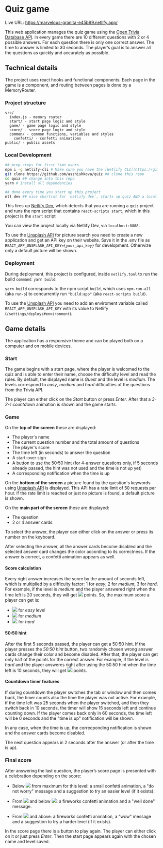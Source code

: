 # Quiz game

Live URL: https://marvelous-granita-e45b99.netlify.app/

This web application manages the quiz game using the [Open Trivia Database API](https://opentdb.com/). In every game there are 10 different questions with 2 or 4 possible answers. For each question there is only one correct answer. The time to answer is limited to 30 seconds. The player’s goal is to answer all the questions as quickly and accurately as possible.

## Technical details

The project uses react hooks and functional components. Each page in the game is a component, and routing between pages is done by a MemoryRouter.

### Project structure

```
src/
  index.js - memory router
  start/ - start page logic and style
  game/ - game page logic and style
  score/ - score page logic and style
  common/ - common functions, variables and styles
    confetti/ - confetti animations
public/ - public assets
```

### Local Development

```bash
## prep steps for first time users
npm i -g netlify-cli # Make sure you have the [Netlify CLI](https://github.com/netlify/cli) installed
git clone https://github.com/asshishkova/quiz ## clone this repo
cd quiz ## change into this repo
yarn # install all dependencies

## done every time you start up this project
ntl dev ## nice shortcut for `netlify dev`, starts up quiz AND a local Node.js server for your Netlify functions
```

This fires up [Netlify Dev](https://www.netlify.com/docs/cli/?utm_source=github&utm_medium=swyx-CRAL&utm_campaign=devex#netlify-dev-beta), which detects that you are running a `quiz` project and runs the npm script that contains `react-scripts start`, which in this project is the `start` script

You can view the project locally via Netlify Dev, via `localhost:8888`.

To use the [Unsplash API](unsplash.com/developers) for picture search you need to create a new application and get an API key on their website. Save it in the .env file as `REACT_APP_UNSPLASH_API_KEY={your_api_key}` for development. Otherwize only a default picture will be shown.

### Deployment

During deployment, this project is configured, inside `netlify.toml` to run the build `command`: `yarn build`.

`yarn build` corresponds to the npm script `build`, which uses `npm-run-all` (aka `run-p`) to concurrently run `"build:app"` (aka `react-scripts build`).

To use the [Unsplash API](unsplash.com/developers) you need to add an enviroment variable called `REACT_APP_UNSPLASH_API_KEY` with its value to Netlify (`/settings/deploys#environment`).

## Game details

The application has a responsive theme and can be played both on a computer and on mobile devices.

### Start

The game begins with a start page, where the player is welcomed to the quiz and is able to enter their name, choose the difficulty level and read the rules. By default, the displayed name is *Guest* and the level is *medium*. The levels correspond to *easy*, *medium* and *hard* difficulties of the questions from the Trivia API.

The player can either click on the *Start* button or press *Enter*.
After that a *3-2-1 countdown* animation is shown and the game starts.

### Game

On the **top of the screen** these are displayed:
- The player's name
- The current question number and the total amount of questions
- The player's score
- The time left (in seconds) to answer the question
- A start-over sign
- A button to use the 50:50 hint (for 4-answer questions only, if 5 seconds already passed, the hint was not used and the time is not up yet)
- A corresponding notification when the time is up

On the **bottom of the screen** a picture found by the question's keywords using [Unsplash API](unsplash.com/developers) is displayed. This API has a rate limit of 50 requests per hour. If the rate limit is reached or just no picture is found, a default picture is shown.

On the **main part of the screen** these are displayed:
- The question
- 2 or 4 answer cards

To select the answer, the player can either click on the answer or press its number on the keyboard.

After selecting the answer, all the answer cards become disabled and the selected answer card changes the color according to its correctness. If the answer is correct, a confetti animation appears as well.

#### Score calculation

Every right answer increases the score by the amount of seconds left, which is multiplied by a difficulty factor: 1 for *easy*, 2 for *medium*, 3 for *hard*. For example, if the level is *medium* and the player answered right when the time left is 20 seconds, they will get <img src="https://render.githubusercontent.com/render/math?math=20 \times 2 = 40"> points. So, the maximum score a player can get is:
- <img src="https://render.githubusercontent.com/render/math?math=30 \times 10 = 300"> for *easy* level
- <img src="https://render.githubusercontent.com/render/math?math=30 \times 2 \times 10 = 600"> for *medium*
- <img src="https://render.githubusercontent.com/render/math?math=30 \times 3 \times 10 = 900"> for *hard*

#### 50:50 hint

After the first 5 seconds passed, the player can get a 50:50 hint. If the player presses the *50:50 hint* button, two randomly chosen wrong answer cards change their color and become disabled. After that, the player can get only half of the points for the correct answer. For example, if the level is *hard* and the player answeres right after using the 50:50 hint when the time left is 10 seconds, they will get <img src="https://render.githubusercontent.com/render/math?math=\frac{10 \times 3}{2} = 15"> points.

#### Countdown timer features

If during countdown the player switches the tab or window and then comes back, the timer counts also the time the player was not active. For example, if the time left was 25 seconds when the player switched, and then they switch back in 10 seconds, the timer will show 15 seconds left and continue counting down. If the player comes back only in 60 seconds, the time left will be 0 seconds and the "time is up" notification will be shown.

In any case, when the time is up, the correcponding notification is shown and the answer cards become disabled.

The next question appears in 2 seconds after the answer (or after the time is up).

### Final score

After answering the last question, the player’s score page is presented with a celebration depending on the score:

- Below <img src="https://render.githubusercontent.com/render/math?math=\frac{1}{4}"> from maximum for this level: a small confetti animation, a "do not worry" message and a suggestion to try an easier level (if it exists).

- From <img src="https://render.githubusercontent.com/render/math?math=\frac{1}{4}"> and below <img src="https://render.githubusercontent.com/render/math?math=\frac{3}{4}">: a fireworks confetti animation and a "well done" message.

- From <img src="https://render.githubusercontent.com/render/math?math=\frac{3}{4}"> and above: a fireworks confetti animation, a "wow" message and a suggestion to try a harder level (if it exists).

In the score page there is a button to play again. The player can either click on it or just press *Enter*. Then the start page appears again with the chosen name and level saved.

